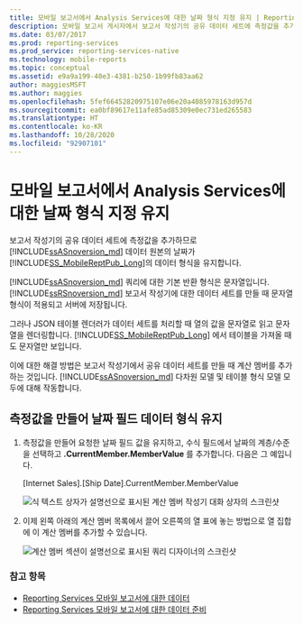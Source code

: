 ```yaml
---
title: 모바일 보고서에서 Analysis Services에 대한 날짜 형식 지정 유지 | Reporting Services | Microsoft Docs
description: 모바일 보고서 게시자에서 보고서 작성기의 공유 데이터 세트에 측정값을 추가하여 Analysis Services 데이터 원본의 날짜 데이터 형식을 유지합니다.
ms.date: 03/07/2017
ms.prod: reporting-services
ms.prod_service: reporting-services-native
ms.technology: mobile-reports
ms.topic: conceptual
ms.assetid: e9a9a199-40e3-4381-b250-1b99fb83aa62
author: maggiesMSFT
ms.author: maggies
ms.openlocfilehash: 5fef66452820975107e06e20a4085978163d957d
ms.sourcegitcommit: ea0bf89617e11afe85ad85309e0ec731ed265583
ms.translationtype: HT
ms.contentlocale: ko-KR
ms.lasthandoff: 10/28/2020
ms.locfileid: "92907101"
---
```

# <a name="retain-date-formatting-for-analysis-services-in-mobile-reports"></a>모바일 보고서에서 Analysis Services에 대한 날짜 형식 지정 유지
보고서 작성기의 공유 데이터 세트에 측정값을 추가하므로 [!INCLUDE[ssASnoversion_md](../../includes/ssasnoversion-md.md)] 데이터 원본의 날짜가 [!INCLUDE[SS_MobileReptPub_Long](../../includes/ss-mobilereptpub-short.md)]의 데이터 형식을 유지합니다.

[!INCLUDE[ssASnoversion_md](../../includes/ssasnoversion-md.md)] 쿼리에 대한 기본 반환 형식은 문자열입니다.  [!INCLUDE[ssRSnoversion_md](../../includes/ssrsnoversion-md.md)] 보고서 작성기에 대한 데이터 세트를 만들 때 문자열 형식이 적용되고 서버에 저장됩니다. 

그러나 JSON 테이블 렌더러가 데이터 세트를 처리할 때 열의 값을 문자열로 읽고 문자열을 렌더링합니다.  [!INCLUDE[SS_MobileReptPub_Long](../../includes/ss-mobilereptpub-long.md)] 에서 테이블을 가져올 때도 문자열만 보입니다.

이에 대한 해결 방법은 보고서 작성기에서 공유 데이터 세트를 만들 때 계산 멤버를 추가하는 것입니다. [!INCLUDE[ssASnoversion_md](../../includes/ssasnoversion-md.md)] 다차원 모델 및 테이블 형식 모델 모두에 대해 작동합니다.

## <a name="create-a-measure-to-retain-a-date-field-data-type"></a>측정값을 만들어 날짜 필드 데이터 형식 유지

1. 측정값을 만들어 요청한 날짜 필드 값을 유지하고, 수식 필드에서 날짜의 계층/수준을 선택하고 **.CurrentMember.MemberValue** 를 추가합니다. 다음은 그 예입니다.
 
   [Internet Sales].[Ship Date].CurrentMember.MemberValue
   
   ![식 텍스트 상자가 설명선으로 표시된 계산 멤버 작성기 대화 상자의 스크린샷](../../reporting-services/mobile-reports/media/ssas-calculated-member-report-builder.png)
   
2. 이제 왼쪽 아래의 계산 멤버 목록에서 끌어 오른쪽의 열 표에 놓는 방법으로 열 집합에 이 계산 멤버를 추가할 수 있습니다.  

   ![계산 멤버 섹션이 설명선으로 표시된 쿼리 디자이너의 스크린샷](../../reporting-services/mobile-reports/media/ssas-query-designer-calculated-member-report-builder.png) 
   
### <a name="see-also"></a>참고 항목

-  [Reporting Services 모바일 보고서에 대한 데이터](../../reporting-services/mobile-reports/data-for-reporting-services-mobile-reports.md)
-  [Reporting Services 모바일 보고서에 대한 데이터 준비](../../reporting-services/mobile-reports/prepare-data-for-reporting-services-mobile-reports.md)
